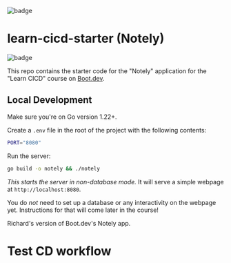 ![badge](https://github.com/riedwards576/learn-cicd-starter/actions/workflows/ci.yml/badge.svg)

# learn-cicd-starter (Notely)

![badge](https://github.com/<OWNER>/<REPOSITORY>/actions/workflows/<WORKFLOW_FILE>/badge.svg)

This repo contains the starter code for the "Notely" application for the "Learn CICD" course on [Boot.dev](https://boot.dev).

## Local Development

Make sure you're on Go version 1.22+.

Create a `.env` file in the root of the project with the following contents:

```bash
PORT="8080"
```

Run the server:

```bash
go build -o notely && ./notely
```

*This starts the server in non-database mode.* It will serve a simple webpage at `http://localhost:8080`.

You do *not* need to set up a database or any interactivity on the webpage yet. Instructions for that will come later in the course!

Richard's version of Boot.dev's Notely app.
# Test CD workflow
